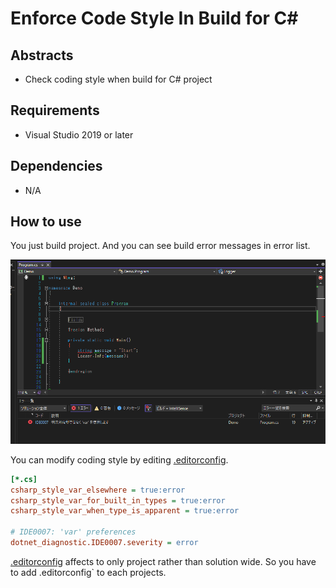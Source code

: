 # Enforce Code Style In Build for C#

## Abstracts

* Check coding style when build for C# project

## Requirements

* Visual Studio 2019 or later

## Dependencies

* N/A

## How to use

You just build project.
And you can see build error messages in error list.

<img src="./images/image.png" />

You can modify coding style by editing [.editorconfig](./sources/Demo/.editorconfig).

````ini
[*.cs]
csharp_style_var_elsewhere = true:error
csharp_style_var_for_built_in_types = true:error
csharp_style_var_when_type_is_apparent = true:error

# IDE0007: 'var' preferences
dotnet_diagnostic.IDE0007.severity = error
````

[.editorconfig](./sources/Demo/.editorconfig) affects to only project rather than solution wide.
So you have to add .editorconfig` to each projects.